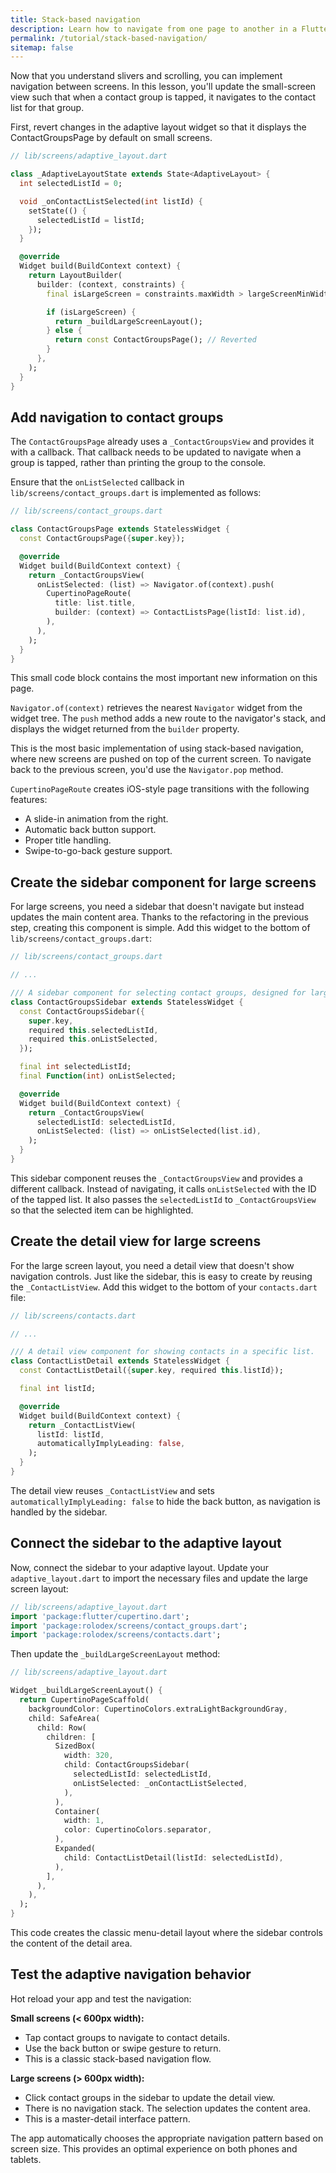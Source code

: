 ```yaml
---
title: Stack-based navigation
description: Learn how to navigate from one page to another in a Flutter app
permalink: /tutorial/stack-based-navigation/
sitemap: false
---
```


Now that you understand slivers and scrolling, you can implement
navigation between screens. In this lesson, you'll update the
small-screen view such that when a contact group is tapped, it
navigates to the contact list for that group.

First, revert changes in the adaptive layout widget so that it
displays the ContactGroupsPage by default on small screens.

```dart
// lib/screens/adaptive_layout.dart

class _AdaptiveLayoutState extends State<AdaptiveLayout> {
  int selectedListId = 0;

  void _onContactListSelected(int listId) {
    setState(() {
      selectedListId = listId;
    });
  }

  @override
  Widget build(BuildContext context) {
    return LayoutBuilder(
      builder: (context, constraints) {
        final isLargeScreen = constraints.maxWidth > largeScreenMinWidth;

        if (isLargeScreen) {
          return _buildLargeScreenLayout();
        } else {
          return const ContactGroupsPage(); // Reverted
        }
      },
    );
  }
}
```

## Add navigation to contact groups

The `ContactGroupsPage` already uses a `_ContactGroupsView`
and provides it with a callback. That callback needs to be updated to
navigate when a group is tapped, rather than printing the group to the
console.

Ensure that the `onListSelected` callback in
`lib/screens/contact_groups.dart` is implemented as follows:

```dart
// lib/screens/contact_groups.dart

class ContactGroupsPage extends StatelessWidget {
  const ContactGroupsPage({super.key});

  @override
  Widget build(BuildContext context) {
    return _ContactGroupsView(
      onListSelected: (list) => Navigator.of(context).push(
        CupertinoPageRoute(
          title: list.title,
          builder: (context) => ContactListsPage(listId: list.id),
        ),
      ),
    );
  }
}
```

This small code block contains the most important new information on this page.

`Navigator.of(context)` retrieves the nearest `Navigator` widget from
the widget tree. The `push` method adds a new route to the
navigator's stack, and displays the widget returned from the `builder` property. 

This is the most basic implementation of using stack-based navigation,
where new screens are pushed on top of the current screen. To navigate
back to the previous screen, you'd use the `Navigator.pop` method. 

`CupertinoPageRoute` creates iOS-style page transitions with the following features:
- A slide-in animation from the right.
- Automatic back button support.
- Proper title handling.
- Swipe-to-go-back gesture support.

## Create the sidebar component for large screens

For large screens, you need a sidebar that doesn't navigate but
instead updates the main content area. Thanks to the refactoring in
the previous step, creating this component is simple. Add this widget
to the bottom of `lib/screens/contact_groups.dart`:

```dart
// lib/screens/contact_groups.dart

// ...

/// A sidebar component for selecting contact groups, designed for large screens.
class ContactGroupsSidebar extends StatelessWidget {
  const ContactGroupsSidebar({
    super.key,
    required this.selectedListId,
    required this.onListSelected,
  });

  final int selectedListId;
  final Function(int) onListSelected;

  @override
  Widget build(BuildContext context) {
    return _ContactGroupsView(
      selectedListId: selectedListId,
      onListSelected: (list) => onListSelected(list.id),
    );
  }
}
```

This sidebar component reuses the `_ContactGroupsView` and provides a
different callback. Instead of navigating, it calls `onListSelected`
with the ID of the tapped list. It also passes the `selectedListId` to
`_ContactGroupsView` so that the selected item can be highlighted.

## Create the detail view for large screens

For the large screen layout, you need a detail view that doesn't show
navigation controls. Just like the sidebar, this is easy to create by
reusing the `_ContactListView`. Add this widget to the bottom of your
`contacts.dart` file:

```dart
// lib/screens/contacts.dart

// ...

/// A detail view component for showing contacts in a specific list.
class ContactListDetail extends StatelessWidget {
  const ContactListDetail({super.key, required this.listId});

  final int listId;

  @override
  Widget build(BuildContext context) {
    return _ContactListView(
      listId: listId,
      automaticallyImplyLeading: false,
    );
  }
}
```

The detail view reuses `_ContactListView` and sets
`automaticallyImplyLeading: false` to hide the back button, as
navigation is handled by the sidebar.

## Connect the sidebar to the adaptive layout

Now, connect the sidebar to your adaptive layout. Update your
`adaptive_layout.dart` to import the necessary files and update the
large screen layout:

```dart
// lib/screens/adaptive_layout.dart
import 'package:flutter/cupertino.dart';
import 'package:rolodex/screens/contact_groups.dart';
import 'package:rolodex/screens/contacts.dart';
```

Then update the `_buildLargeScreenLayout` method:

```dart
// lib/screens/adaptive_layout.dart

Widget _buildLargeScreenLayout() {
  return CupertinoPageScaffold(
    backgroundColor: CupertinoColors.extraLightBackgroundGray,
    child: SafeArea(
      child: Row(
        children: [
          SizedBox(
            width: 320,
            child: ContactGroupsSidebar(
              selectedListId: selectedListId,
              onListSelected: _onContactListSelected,
            ),
          ),
          Container(
            width: 1,
            color: CupertinoColors.separator,
          ),
          Expanded(
            child: ContactListDetail(listId: selectedListId),
          ),
        ],
      ),
    ),
  );
}
```

This code creates the classic menu-detail layout where the sidebar
controls the content of the detail area.

## Test the adaptive navigation behavior

Hot reload your app and test the navigation:

**Small screens (< 600px width):**
- Tap contact groups to navigate to contact details.
- Use the back button or swipe gesture to return.
- This is a classic stack-based navigation flow.

**Large screens (> 600px width):**
- Click contact groups in the sidebar to update the detail view.
- There is no navigation stack. The selection updates the content area.
- This is a master-detail interface pattern.

The app automatically chooses the appropriate navigation pattern based
on screen size. This provides an optimal experience on both phones and
tablets.